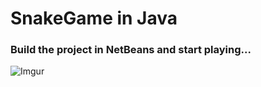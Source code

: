 # SnakeGame in Java

### Build the project in NetBeans and start playing...

![Imgur](https://i.imgur.com/hqneAnP.gif)
